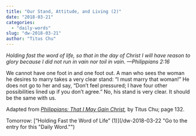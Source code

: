 ```yaml
---
title: "Our Stand, Attitude, and Living (2)"
date: "2018-03-21"
categories: 
  - "daily-words"
slug: "dw-2018-03-21"
author: "Titus Chu"
---
```


_Holding fast the word of life, so that in the day of Christ I will have reason to glory because I did not run in vain nor toil in vain._ _—Philippians 2:16_

We cannot have one foot in and one foot out. A man who sees the woman he desires to marry takes a very clear stand: “I must marry that woman!” He does not go to her and say, “Don’t feel pressured; I have four other possibilities lined up if you don’t agree.” No, his stand is very clear. It should be the same with us.

Adapted from _[Philippians: That I May Gain Christ](/book-philippians/ "Go to the listing for this book."),_ by Titus Chu; page 132.

Tomorrow: [“Holding Fast the Word of Life” (1)](/dw-2018-03-22 "Go to the entry for this "Daily Word."")
